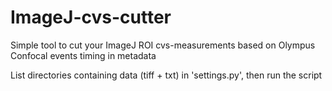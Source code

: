 # ImageJ-cvs-cutter
Simple tool to cut your ImageJ ROI cvs-measurements based on Olympus Confocal events timing in metadata

List directories containing data (tiff + txt) in 'settings.py', then run the script

